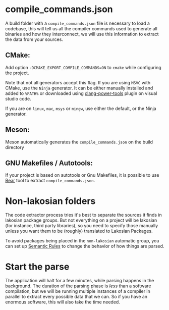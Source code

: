 # compile_commands.json

A build folder with a `compile_commands.json` file is necessary to load a codebase, 
this will tell us all the compiler commands used to generate all binaries and how they
interconnect, we will use this information to extract the data from your sources.

## CMake:

Add option `-DCMAKE_EXPORT_COMPILE_COMMANDS=ON` to `cmake` while configuring the project.

Note that not all generators accept this flag. If you are using `MSVC` with CMake, use the `Ninja` generator. 
It can be either manually installed and added to `%PATH%` or downloaded using 
[clang-power-tools](https://github.com/Caphyon/clang-power-tools) plugin on visual studio code.

If you are on `linux`, `mac`, `msys` or `mingw`, use either the default, or the Ninja generator.

## Meson:

Meson automatically generates the `compile_commands.json` on the build directory

## GNU Makefiles / Autotools:

If your project is based on autotools or Gnu Makefiles, it is possible to use 
[Bear](https://github.com/rizsotto/Bear) tool to extract `compile_commands.json`.

# Non-lakosian folders

The code extractor process tries it's best to separate the sources it finds in lakosian package groups. 
But not everything on a project will be lakosian (for instance, third party libraries), so you need to
specify those manually unless you want them to be (roughly) translated to Lakosian Packages.

To avoid packages being placed in the `non-lakosian` automatic group, you can set up [Semantic Rules](semantic_rules.md) to change
the behavior of how things are parsed.

# Start the parse

The application will halt for a few minutes, while parsing happens in the background. The duration of the parsing phase is _less_ 
than a software compilation, but we will be running multiple instances of a compiler in parallel to extract every possible data
that we can. So if you have an enormous software, this will also take the time needed.